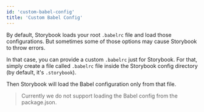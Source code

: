 ```yaml
---
id: 'custom-babel-config'
title: 'Custom Babel Config'
---
```


By default, Storybook loads your root `.babelrc` file and load those configurations. But sometimes some of those options may cause Storybook to throw errors.

In that case, you can provide a custom `.babelrc` just for Storybook. For that, simply create a file called `.babelrc` file inside the Storybook config directory (by default, it's `.storybook`).

Then Storybook will load the Babel configuration only from that file.

> Currently we do not support loading the Babel config from the package.json.
